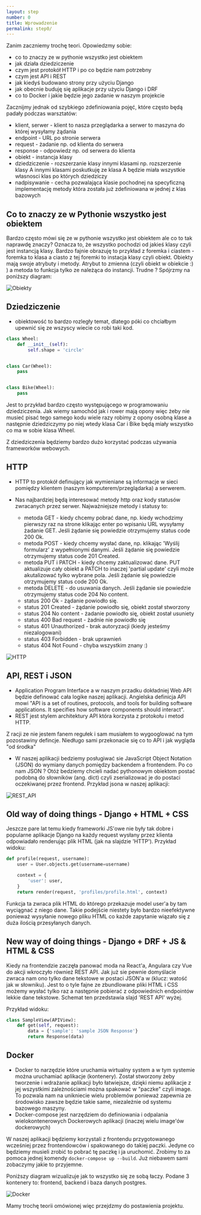 ```yaml
---
layout: step
number: 0
title: Wprowadzenie
permalink: step0/
---
```


Zanim zaczniemy trochę teori. Opowiedzmy sobie:

- co to znaczy ze w pythonie wszystko jest obiektem
- jak działa dziedziczenie
- czym jest protokół HTTP i po co będzie nam potrzebny
- czym jest API i REST
- jak kiedyś budowano strony przy użyciu Django
- jak obecnie buduję się aplikacje przy użyciu Django i DRF
- co to Docker i jakie będzie jego zadanie w naszym projekcie

Zacznijmy jednak od szybkiego zdefiniowania pojęć, które często będą padały podczas warsztatów:

- klient, serwer - klient to nasza przeglądarka a serwer to maszyna do której wysyłamy żądania
- endpoint - URL po stronie serwera
- request - żadanie np. od klienta do serwera
- response - odpowiedz np. od serwera do klienta
- obiekt - instancja klasy
- dziedziczenie - rozszerzanie klasy innymi klasami np. rozszerzenie klasy A innymi klasami poskutkuję ze klasa A będzie miała wszystkie własnosci klas po których dziedziczy
- nadpisywanie - cecha pozwalająca klasie pochodnej na specyficzną implementację metody która została już zdefiniowana w jednej z klas bazowych


## Co to znaczy ze w Pythonie wszystko jest obiektem

Bardzo często mówi się ze w pythonie wszystko jest obiektem ale co to tak naprawdę znaczy? Oznacza to, że wszystko pochodzi od jakieś klasy czyli jest instancją klasy. Bardzo fajnie obrazuję to przykład z foremka i ciastem - foremka to klasa a ciasto z tej foremki to instacja klasy czyli obiekt. Obiekty mają swoje atrybuty i metody. Atrybut to zmienna (czyli obiekt w obiekcie :) ) a metoda to funkcja tylko ze należąca do instancji. Trudne ? Spójrzmy na poniższy diagram:

![Obiekty](../assets/step0-objects.png)



## Dziedziczenie

- obiektowość to bardzo rozległy temat, dlatego póki co chciałbym upewnić się ze wszyscy wiecie co robi taki kod.

```python
class Wheel:
    def __init__(self):
        self.shape = 'circle'


class Car(Wheel):
    pass


class Bike(Wheel):
    pass
```

Jest to przykład bardzo często występującego w programowaniu dziedziczenia. Jak wiemy samochód jak i rower mają opony więc żeby nie musieć pisać tego samego kodu wiele razy robimy z opony osobną klase a następnie dziedziczymy po niej wtedy klasa Car i Bike będą miały wszystko co ma w sobie klasa Wheel.

Z dziedziczenia będziemy bardzo dużo korzystać podczas używania frameworków webowych.


## HTTP

- HTTP to protokół definujący jak wymieniane są informacje w sieci pomiędzy klientem (naszym komputerem/przeglądarka) a serwerem.


- Nas najbardziej będą interesować metody http oraz kody statusów zwracanych przez serwer. Najważniejsze metody i statusy to:

    - metoda GET - kiedy chcemy pobrać dane, np. kiedy wchodzimy pierwszy raz na strone klikając enter po wpisaniu URL wysyłamy żadanie GET. Jeśli żądanie się powiedzie otrzymujemy status code 200 Ok.
    - metoda POST - kiedy chcemy wysłać dane, np. klikając 'Wyślij formularz' z wypełnionymi danymi. Jeśli żądanie się powiedzie otrzymujemy status code 201 Created.
    - metoda PUT i PATCH - kiedy chcemy zaktualizować dane. PUT aktualizuje cały obiekt a PATCH to inaczej 'partial update' czyli może akutalizować tylko wybrane pola. Jeśli żądanie się powiedzie otrzymujemy status code 200 Ok.
    - metoda DELETE - do usuwania danych. Jeśli żądanie sie powiedzie otrzymujemy status code 204 No content.
    - status 200 Ok - żądanie powiodło się. 
    - status 201 Created - żądanie powiodło się, obiekt został stworzony
    - status 204 No content - żadanie powiodło się, obiekt został usuniety
    - status 400 Bad request - żadnie nie powiodło się
    - status 401 Unauthorized - brak autoryzacji (kiedy jesteśmy niezalogowani)
    - status 403 Forbidden - brak uprawnień
    - status 404 Not Found - chyba wszystkim znany :)

![HTTP](../assets/step0-http.png)

## API, REST i JSON

- Application Program Interface a w naszym przadku dokładniej Web API będzie definować cała logike naszej aplikacji. Angielska definicja API mowi "API is a set of routines, protocols, and tools for building software applications. It specifies how software components should interact".
- REST jest stylem architektury API która korzysta z protokołu i metod HTTP.

Z racji ze nie jestem fanem regułek i sam musiałem to wygooglować na tym pozostawiny defincje. Niedługo sami przekonacie się co to API i jak wygląda "od środka"

- W naszej aplikacji bedziemy posługiwać sie JavaScript Object Notation (JSON) do wymiany danych pomiędzy backendem a frontendem. Po co nam JSON ? Otóż bedziemy chcieli nadać pythonowym obiektom postać podobną do słowników (ang. dict) czyli zserializować je do postaci oczekiwanej przez frontend. Przykład jsona w naszej aplikacji:

![REST_API](../assets/step0-restapi.png)

## Old way of doing things - Django + HTML + CSS

Jeszcze pare lat temu kiedy frameworki JS'owe nie były tak dobre i popularne aplikacje Django na każdy request wysłany przez klienta odpowiadało renderując plik HTML (jak na slajdzie 'HTTP'). Przykład widoku:

```python
def profile(request, username):
    user = User.objects.get(username=username)

    context = {
        'user': user,
    }
    return render(request, 'profiles/profile.html', context)
```

Funkcja ta zwraca plik HTML do którego przekazuje model user'a by tam wyciągnać z niego dane. Takie podejście niestety było bardzo nieefektywne ponieważ wysyłanie nowego pliku HTML co każde zapytanie wiązało się z duża ilością przesyłanych danych.

## New way of doing things - Django + DRF + JS & HTML & CSS

Kiedy na frontendzie zaczęła panować moda na React'a, Angulara czy Vue do akcji wkroczyło również REST API. Jak już sie pewnie domyślacie zwraca nam ono tylko dane tekstowe w postaci JSON'a w (klucz: watość jak w słowniku). Jest to o tyle fajne ze zbundlowane pliki HTML i CSS możemy wysłać tylko raz a następnie pobierać z odpowiednich endpointów lekkie dane tekstowe. Schemat ten przedstawia slajd 'REST API' wyżej.

Przykład widoku:

```python
class SampleView(APIView):
    def get(self, request):
        data = {'sample': 'sample JSON Response'}
        return Response(data)
```

## Docker

- Docker to narzędzie które uruchamia wirtualny system a w tym systemie można uruchamiać aplikacje (kontenery). Został stworzony żeby tworzenie i wdrażanie aplikacji było łatwiejsze, dzięki niemu aplikacje z jej wszystkimi zależnościami można spakować w "paczke" czyli image. To pozwala nam na unikniecie wielu problemów ponieważ zapewnia ze środowisko zawsze będzie takie same, niezależnie od systemu bazowego maszyny.
- Docker-compose jest narzędziem do definiowania i odpalania wielokontenerowych Dockerowych aplikacji (inaczej wielu image'ów dockerowych)

W naszej aplikacji będziemy korzystali z frontendu przygotowanego wcześniej przez frontendowców i spakowanego do takiej paczki. Jedyne co będziemy musieli zrobić to pobrać tę paczkę i ja uruchomić. Zrobimy to za pomoca jednej komendy `docker-compose up --build`. Już niebawem sami zobaczymy jakie to przyjemne.


Poniższy diagram wizualizuje jak to wszystko się ze sobą łaczy. Podane 3 kontenery to: frontend, backend i baza danych postgres.

![Docker](../assets/step0-docker.png)

Mamy trochę teorii omówionej więc przejdzmy do postawienia projektu. 
